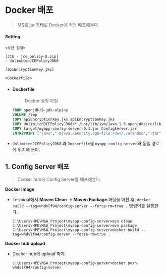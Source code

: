 # Docker 배포

> MS를 jar 형태로 Docker에 직접 배포해본다.



#### Setting

```
<보안 설정>

[JCE - jce_policy-8.zip]
- UnlimitedJCEPolicyJDK8

[apiEncryptionKey.jks]

<Dockerfile>
```



- #### Dockerfile

  > Docker 설정 파일

  ```dockerfile
  FROM openjdk:8-jdk-alpine
  VOLUME /tmp
  COPY apiEncryptionKey.jks apiEncryptionKey.jks
  COPY UnlimitedJCEPolicyJDK8/* /usr/lib/jvm/java-1.8-openjdk/jre/lib/security/
  COPY target/myapp-config-server-0.1.jar ConfigServer.jar
  ENTRYPOINT ["java","-Djava.security.egd=file:/dev/./urandom","-jar","ConfigServer.jar"]
  ```



- `UnlimitedJCEPolicyJDK8` 과 `Dockerfile`을 `myapp-config-server`와 동일 경로에 위치해 둔다.



## 1. Config Server 배포

> Dcoker hub에 Config Server를 배포해본다.

**Docker image**

- Terminal에서 **Maven Clean** → **Maven Package** 과정을 마친 후, `docker build --tag=whdvlf94/config-server --force-rm=true .` 명령어를 실행한다.

  ```
  C:\Users\HPE\MSA_Project\myapp-config-server>mvn clean
  C:\Users\HPE\MSA_Project\myapp-config-server>mvn package
  C:\Users\HPE\MSA_Project\myapp-config-server>docker build --tag=whdvlf94/config-server --force-rm=true .
  ```

  

**Docker hub upload**

- Docker hub에 upload 하기

  ```
  C:\Users\HPE\MSA_Project\myapp-config-server>docker push whdvlf94/config-server
  ```

